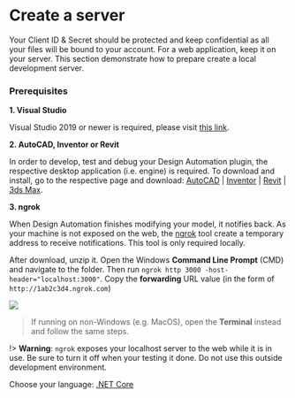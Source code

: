 # Create a server

Your Client ID & Secret should be protected and keep confidential as all your files will be bound to your account. For a web application, keep it on your server. This section demonstrate how to prepare create a local development server.

### Prerequisites

**1. Visual Studio**

Visual Studio 2019 or newer is required, please visit [this link](https://visualstudio.microsoft.com/vs/).

**2. AutoCAD, Inventor or Revit**

In order to develop, test and debug your Design Automation plugin, the respective desktop application (i.e. engine) is required. To download and install, go to the respective page and download: [AutoCAD](https://www.autodesk.com/products/autocad/overview) | [Inventor](https://www.autodesk.com/products/inventor/overview) | [Revit](https://www.autodesk.com/products/revit/overview) | [3ds Max](https://www.autodesk.com/products/3ds-max/overview).

**3. ngrok**

When Design Automation finishes modifying your model, it notifies back. As your machine is not exposed on the web, the [ngrok](https://ngrok.com/) tool create a temporary address to receive notifications. This tool is only required locally. 

After download, unzip it. Open the Windows **Command Line Prompt** (CMD) and navigate to the folder. Then run `ngrok http 3000 -host-header="localhost:3000"`. Copy the **forwarding** URL value (in the form of `http://1ab2c3d4.ngrok.com`)

![](/_media/designautomation/ngrok.gif)

> If running on non-Windows (e.g. MacOS), open the **Terminal** instead and follow the same steps.

!> **Warning**: `ngrok` exposes your localhost server to the web while it is in use. Be sure to turn it off when your testing it done. Do not use this outside development environment.

Choose your language: [.NET Core](environment/setup/netcore_da)